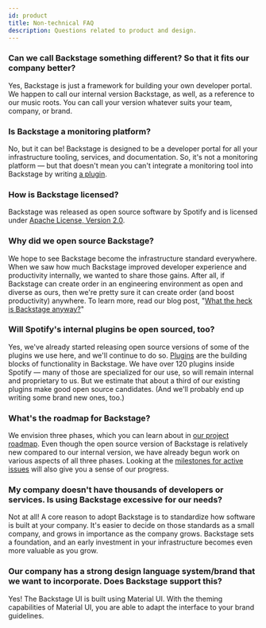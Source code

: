 ```yaml
---
id: product
title: Non-technical FAQ
description: Questions related to product and design.
---
```


### Can we call Backstage something different? So that it fits our company better?

Yes, Backstage is just a framework for building your own developer portal. We
happen to call our internal version Backstage, as well, as a reference to our
music roots. You can call your version whatever suits your team, company, or
brand.

### Is Backstage a monitoring platform?

No, but it can be! Backstage is designed to be a developer portal for all your
infrastructure tooling, services, and documentation. So, it's not a monitoring
platform — but that doesn't mean you can't integrate a monitoring tool into
Backstage by writing [a plugin](#what-is-a-plugin-in-backstage).

### How is Backstage licensed?

Backstage was released as open source software by Spotify and is licensed under
[Apache License, Version 2.0](http://www.apache.org/licenses/LICENSE-2.0).

### Why did we open source Backstage?

We hope to see Backstage become the infrastructure standard everywhere. When we
saw how much Backstage improved developer experience and productivity
internally, we wanted to share those gains. After all, if Backstage can create
order in an engineering environment as open and diverse as ours, then we're
pretty sure it can create order (and boost productivity) anywhere. To learn
more, read our blog post,
"[What the heck is Backstage anyway?](https://backstage.io/blog/2020/03/18/what-is-backstage)"

### Will Spotify's internal plugins be open sourced, too?

Yes, we've already started releasing open source versions of some of the plugins
we use here, and we'll continue to do so.
[Plugins](technical.md#what-is-a-plugin-in-backstage) are the building blocks of
functionality in Backstage. We have over 120 plugins inside Spotify — many of
those are specialized for our use, so will remain internal and proprietary to
us. But we estimate that about a third of our existing plugins make good open
source candidates. (And we'll probably end up writing some brand new ones, too.)

### What's the roadmap for Backstage?

We envision three phases, which you can learn about in
[our project roadmap](../overview/roadmap.md). Even though the open source version
of Backstage is relatively new compared to our internal version, we have already
begun work on various aspects of all three phases. Looking at the
[milestones for active issues](https://github.com/backstage/backstage/milestones)
will also give you a sense of our progress.

### My company doesn't have thousands of developers or services. Is using Backstage excessive for our needs?

Not at all! A core reason to adopt Backstage is to standardize how software is
built at your company. It's easier to decide on those standards as a small
company, and grows in importance as the company grows. Backstage sets a
foundation, and an early investment in your infrastructure becomes even more
valuable as you grow.

### Our company has a strong design language system/brand that we want to incorporate. Does Backstage support this?

Yes! The Backstage UI is built using Material UI. With the theming capabilities
of Material UI, you are able to adapt the interface to your brand guidelines.
